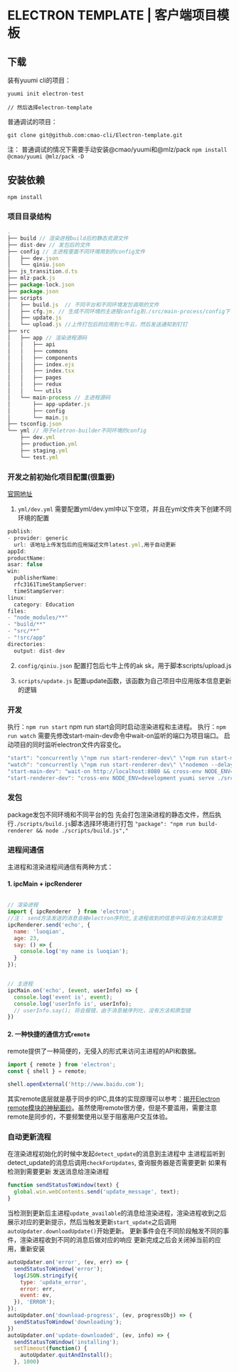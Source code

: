 # ELECTRON TEMPLATE | 客户端项目模板

## 下载

装有yuumi cli的项目：

```
yuumi init electron-test

// 然后选择electron-template
```

普通调试的项目：

```
git clone git@github.com:cmao-cli/Electron-template.git
```
注： 普通调试的情况下需要手动安装@cmao/yuumi和@mlz/pack
`npm install @cmao/yuumi @mlz/pack -D`

## 安装依赖

```
npm install
```

### 项目目录结构

```js
.
├── build // 渲染进程build后的静态资源文件
├── dist-dev // 发包后的文件
├── config // 主进程里面不同环境用到的config文件
│   ├── dev.json
│   └── qiniu.json
├── js_transition.d.ts
├── mlz-pack.js
├── package-lock.json
├── package.json
├── scripts
│   ├── build.js  // 不同平台和不同环境发包调用的文件
│   ├── cfg.jm. // 生成不同环境的主进程config到./src/main-process/config下
│   ├── update.js 
│   └── upload.js //上传打包后的应用到七牛云，然后发送通知到钉钉
├── src
│   ├── app // 渲染进程源码
│   │   ├── api
│   │   ├── commons
│   │   ├── components
│   │   ├── index.ejs
│   │   ├── index.tsx
│   │   ├── pages
│   │   ├── redux
│   │   └── utils
│   └── main-process // 主进程源码
│       ├── app-updater.js
│       ├── config
│       └── main.js
├── tsconfig.json
└── yml // 用于eletron-builder不同环境的config
    ├── dev.yml
    ├── production.yml
    ├── staging.yml
    └── test.yml
```

### 开发之前初始化项目配置(很重要)
[官网地址](https://www.electron.build/configuration/configuration)
1. `yml/dev.yml`
需要配置yml/dev.yml中以下空项，并且在yml文件夹下创建不同环境的配置
```js
publish:
- provider: generic
  url: 该地址上传发包后的应用描述文件latest.yml,用于自动更新
appId: 
productName: 
asar: false
win:
  publisherName: 
  rfc3161TimeStampServer:
  timeStampServer: 
linux:
  category: Education
files:
- "node_modules/**"
- "build/**"
- "src/**"
- "!src/app"
directories:
  output: dist-dev
```

2. `config/qiniu.json`
配置打包后七牛上传的ak sk，用于脚本scripts/upload.js

3. `scripts/update.js`
配置update函数，该函数为自己项目中应用版本信息更新的逻辑

### 开发
执行：`npm run start`
npm run start会同时启动渲染进程和主进程。
执行：`npm run watch`
需要先修改start-main-dev命令中wait-on监听的端口为项目端口。
启动项目的同时监听electron文件内容变化。
```js
"start": "concurrently \"npm run start-renderer-dev\" \"npm run start-main-dev\"",
"watch": "concurrently \"npm run start-renderer-dev\" \"nodemon --delay 10ms --watch ./src/main-process --exec npm run start-main-dev\"",
"start-main-dev": "wait-on http://localhost:8080 && cross-env NODE_ENV=development electron ./src/main-process/main.js",
"start-renderer-dev": "cross-env NODE_ENV=development yuumi serve ./src/app/index.tsx",
```

### 发包
package发包不同环境和不同平台的包
先会打包渲染进程的静态文件，然后执行`./scripts/build.js`脚本选择环境进行打包
`"package": "npm run build-renderer && node ./scripts/build.js","`


### 进程间通信
主进程和渲染进程间通信有两种方式：
#### 1. ipcMain + ipcRenderer
```js

// 渲染进程
import { ipcRenderer  } from 'electron';
//注： send方法发送的消息会被electron序列化,主进程收到的信息中将没有方法和原型
ipcRenderer.send('echo', {
  name: 'luoqian',
  age: 23,
  say: () => {
    console.log('my name is luoqian');
  }
});


// 主进程
ipcMain.on('echo', (event, userInfo) => {
  console.log('event is', event);
  console.log('userInfo is', userInfo);
  // userInfo.say(); 将会报错，由于消息被序列化，没有方法和原型链
})
```

#### 2. 一种快捷的通信方式`remote`
remote提供了一种简便的，无侵入的形式来访问主进程的API和数据。
```js
import { remote } from 'electron';
const { shell } = remote;

shell.openExternal('http://www.baidu.com');
```
其实remote底层就是基于同步的IPC,具体的实现原理可以参考：[揭开Electron remote模块的神秘面纱](https://juejin.im/post/5d4b79a3e51d4561b072dcb0#heading-4)。虽然使用remote很方便，但是不要滥用，需要注意remote是同步的，不要频繁使用以至于阻塞用户交互体验。


### 自动更新流程
在渲染进程初始化的时候中发起`detect_update`的消息到主进程中
主进程监听到detect_update的消息后调用`checkForUpdates`, 查询服务器是否需要更新
如果有检测到需要更新 发送消息给渲染进程
```js
function sendStatusToWindow(text) {
  global.win.webContents.send('update_message', text);
}
```
当检测到更新后主进程`update_available`的消息给渲染进程，渲染进程收到之后展示对应的更新提示，然后当触发更新`start_update`之后调用`autoUpdater.downloadUpdate()`开始更新。
更新事件会在不同阶段触发不同的事件，渲染进程收到不同的消息后做对应的响应
更新完成之后会关闭掉当前的应用，重新安装
```js
autoUpdater.on('error', (ev, err) => {
  sendStatusToWindow('error');
  log(JSON.stringify({
    type: 'update_error',
    error: err,
    event: ev,
  }), 'ERROR');
});
autoUpdater.on('download-progress', (ev, progressObj) => {
  sendStatusToWindow('downloading');
})
autoUpdater.on('update-downloaded', (ev, info) => {
  sendStatusToWindow('installing');
  setTimeout(function() {
    autoUpdater.quitAndInstall();  
  }, 1000)
```


